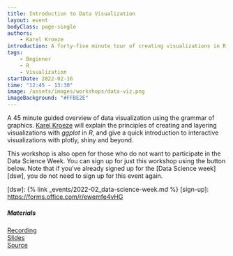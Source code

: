 ```yaml
---
title: Introduction to Data Visualization
layout: event
bodyClass: page-single
authors:
    - Karel Kroeze
introduction: A forty-five minute tour of creating visualizations in R.
tags:
    - Beginner
    - R
    - Visualization
startDate: 2022-02-16
time: "12:45 - 13:30"
image: /assets/images/workshops/data-viz.png
imageBackground: "#FFBE2E"
---
```


A 45 minute guided overview of data visualization using the grammar of graphics. [Karel Kroeze](/team/#k-a-kroeze) will explain the principles of creating and layering visualizations with _ggplot_ in _R_, and give a quick introduction to interactive visualizations with plotly, shiny and beyond.

This workshop is also open for those who do not want to participate in the Data Science Week. You can sign up for just this workshop using the button below. Note that if you've already signed up for the [Data Science week][dsw], you do not need to sign up for this event again.

<!-- <a href="https://forms.office.com/r/ewemfe4vHG" class="button">Sign up now</a> -->

[dsw]: {% link _events/2022-02_data-science-week.md %}
[sign-up]: <https://forms.office.com/r/ewemfe4vHG>

##### Materials

[Recording](https://universiteittwente.sharepoint.com/:v:/s/BDSiDataScienceCommunity/ETymIYEgbtBPmCvdrsxuuBcBhgyrvLm1ROKHzdav4qqmsA?e=jo8PP3)  
[Slides](https://universiteittwente.sharepoint.com/:u:/s/BDSiDataScienceCommunity/ERVP9_IgePRIlk_i5WXJm9wBGtQvX5AR3eGO14MjCw3LPw?e=x18fXs)  
[Source](https://universiteittwente.sharepoint.com/:u:/s/BDSiDataScienceCommunity/EYrPYF9-2HNPk95iIgXnJIoBZBJuDnpkR2PcZ61mQSYxEg?e=ZlB1GT)
